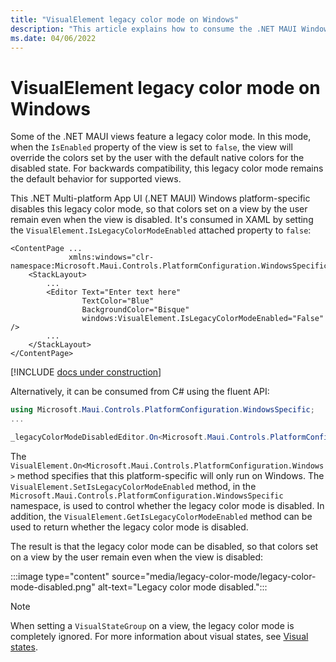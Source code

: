 ```yaml
---
title: "VisualElement legacy color mode on Windows"
description: "This article explains how to consume the .NET MAUI Windows platform-specific that disables the .NET MAUI legacy color mode."
ms.date: 04/06/2022
---
```


# VisualElement legacy color mode on Windows

Some of the .NET MAUI views feature a legacy color mode. In this mode, when the `IsEnabled` property of the view is set to `false`, the view will override the colors set by the user with the default native colors for the disabled state. For backwards compatibility, this legacy color mode remains the default behavior for supported views.

This .NET Multi-platform App UI (.NET MAUI) Windows platform-specific disables this legacy color mode, so that colors set on a view by the user remain even when the view is disabled. It's consumed in XAML by setting the `VisualElement.IsLegacyColorModeEnabled` attached property to `false`:

```xaml
<ContentPage ...
             xmlns:windows="clr-namespace:Microsoft.Maui.Controls.PlatformConfiguration.WindowsSpecific;assembly=Microsoft.Maui.Controls">
    <StackLayout>
        ...
        <Editor Text="Enter text here"
                TextColor="Blue"
                BackgroundColor="Bisque"
                windows:VisualElement.IsLegacyColorModeEnabled="False" />
        ...
    </StackLayout>
</ContentPage>
```

[!INCLUDE [docs under construction](~/includes/preview-note.md)]

Alternatively, it can be consumed from C# using the fluent API:

```csharp
using Microsoft.Maui.Controls.PlatformConfiguration.WindowsSpecific;
...

_legacyColorModeDisabledEditor.On<Microsoft.Maui.Controls.PlatformConfiguration.Windows>().SetIsLegacyColorModeEnabled(false);
```

The `VisualElement.On<Microsoft.Maui.Controls.PlatformConfiguration.Windows>` method specifies that this platform-specific will only run on Windows. The `VisualElement.SetIsLegacyColorModeEnabled` method, in the `Microsoft.Maui.Controls.PlatformConfiguration.WindowsSpecific` namespace, is used to control whether the legacy color mode is disabled. In addition, the `VisualElement.GetIsLegacyColorModeEnabled` method can be used to return whether the legacy color mode is disabled.

The result is that the legacy color mode can be disabled, so that colors set on a view by the user remain even when the view is disabled:

:::image type="content" source="media/legacy-color-mode/legacy-color-mode-disabled.png" alt-text="Legacy color mode disabled.":::

> [!NOTE]
> When setting a `VisualStateGroup` on a view, the legacy color mode is completely ignored. For more information about visual states, see [Visual states](~/user-interface/visual-states.md).
